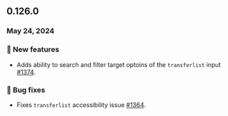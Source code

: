 ## 0.126.0

### May 24, 2024

### 💪 New features

- Adds ability to search and filter target optoins of the `transferlist` input [#1374](https://github.com/formkit/formkit/issues/1374).


### 🐛 Bug fixes

- Fixes `transferlist` accessibility issue [#1364](https://github.com/formkit/formkit/issues/1364).